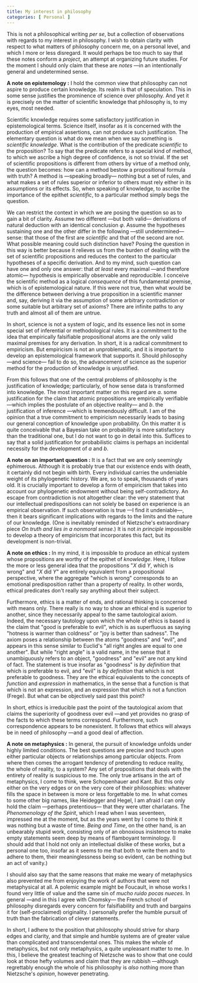 ```yaml
---
title: My interest in philosophy
categories: [ Personal ]
---
```


This is not a philosophical writing *per se*, but a collection of
observations with regards to my interest in philosophy. I wish to obtain
clarity with respect to what matters of philosophy concern me, on a personal
level, and which I more or less disregard. It would perhaps be too much to
say that these notes conform a *project*, an attempt at organizing
future studies. For the moment I should only claim that these are
*notes* —in an intentionally general and undetermined sense.

**A note on epistemology :** I hold the common view that philosophy can not
aspire to produce certain knowledge. Its realm is that of speculation. This in
some sense justifies the prominence of science over philosophy. And yet it is
precisely on the matter of scientific knowledge that philosophy is, to my eyes,
most needed.

Scientific knowledge requires some satisfactory justification in epistemological
terms. Science itself, insofar as it is concerned with the production of
empirical assertions, can not produce such justification. The elementary
question is what do we mean when we say something is *scientific
knowledge*. What is the contribution of the predicate *scientific* to the
proposition? To say that the predicate refers to a special kind of method, to
which we ascribe a high degree of confidence, is not so trivial. If the set of
scientific propositions is different from others by virtue of a method only, the
question becomes: how can a method bestow a propositional formula with truth? A
method is —speaking broadly— nothing but a set of rules, and what makes a
set of rules superior or inferior to others must rely either in its assumptions
or its effects. So, when speaking of knowledge, to ascribe the importance of the
epithet *scientific*, to a particular method simply begs the question.

We can restrict the context in which we are posing the question so as to gain a
bit of clarity. Assume two different —but both valid— derivations of natural
deduction with an identical conclusion $\varphi$. Assume the hypotheses
sustaining one and the other differ in the following —still undetermined— sense:
that those of the first are *scientific* and that of the second are not. What
possible meaning could such distinction have? Posing the question in this way is
better because it relieves us from the burden of dealing with the set of
scientific propositions and reduces the context to the particular hypotheses of
a specific derivation. And to my mind, such question can have one and only one
answer: that *at least* every maximal —and therefore atomic—
hypothesis is empirically observable and reproducible. I conceive the
scientific method as a logical *consequence* of this fundamental
premise, which is of epistemological nature. If this were not true, then what
would be the difference between deriving a true proposition in a scientific
manner and, say, deriving it via the assumption of some arbitrary contradiction
or some suitable but arbitrary set of axioms? There are infinite paths to any
truth and almost all of them are untrue.

In short, science is not a system of logic, and its essence lies not in some
special set of inferential or methodological rules. It is a commitment to the
idea that empirically falsifiable propositional atoms are the only valid maximal
premises for any derivation. In short, it is a radical commitment to empiricism.
But empiricism is not an unproblematic, and it is important to develop an
epistemological framework that supports it. Should philosophy —and science— fail
to do so, the advancement of science as the superior method for the production
of knowledge is unjustified.

From this follows that one of the central problems of philosophy is the
justification of knowledge; particularly, of how sense data is transformed into
knowledge. The most important matter on this regard are $a.$ some justification
for the claim that atomic propositions are empirically verifiable —which implies
the postulate of an objective reality— and $b.$ the justification of inference
—which is tremendously difficult. I am of the opinion that a true commitment to
empiricism necessarily leads to basing our general conception of knowledge upon
probability. On this matter it is quite conceivable that a Bayesian take on
probability is more satisfactory than the traditional one, but I do not want to
go in detail into this. Suffices to say that a solid justification for
probabilistic claims is perhaps an incidental necessity for the development of
$a$ and $b$.

**A note on an important question :** It is a fact that we are only seemingly
ephimerous. Although it is probably true that our existence ends with death, it
certainly did not begin with birth. Every individual carries the undeniable
weight of its phylogenetic history. We are, so to speak, thousands of years old.
It is crucially important to develop a form of empiricism that takes into
account our phylogenetic endowment without being self-contradictory. An escape
from contradiction is not altogether clear: the very statement that our
intellectual predispositions can not solely be based on experience is an
empirical observation. If such observation is true —I find it undeniable—, then
it bears significant implications with regards to the limits and the nature of
our knowledge. (One is inevitably reminded of Nietzsche's extraordinary piece
*On truth and lies in a nonmoral sense*.) It is not *in principle* impossible to
develop a theory of empiricism that incorporates this fact, but its 
development is non-trivial.

**A note on ethics :** In my mind, it is impossible to produce an ethical system
whose propositions are worthy of the epithet of *knowledge*. Here, I follow the
more or less general idea that the propositions "$X$ did $Y$, which is wrong"
and "$X$ did $Y$" are entirely equivalent from a propositional perspective,
where the aggregate "which is wrong" corresponds to an emotional predisposition
rather than a property of reality. In other words, ethical predicates don't
really say anything about their subject.

Furthermore, ethics is a matter of ends, and rational thinking is concerned with
means only. There really is no way to show an ethical end is superior to
another, since they necessarily appeal to the same tautological axiom. Indeed,
the necessary tautology upon which the whole of ethics is based is the claim
that "good is preferable to evil", which is as superfluous as saying "hotness is
warmer than coldness" or "joy is better than sadness". The axiom poses a
relationship between the atoms "goodness" and "evil", and appears in this sense
similar to Euclid's "all right angles are equal to one another". But while
"right angle" is a valid name, in the sense that it unambiguously refers to an
object, "goodness" and "evil" are not any kind of fact. The statement is true
insofar as "goodness" is *by definition* that which is preferable to evil, and
"evil" is *by definition* that which is not preferable to goodness. They are the
ethical equivalents to the concepts of *function* and *expression* in
mathematics, in the sense that a function is that which is not an expression,
and an expression that which is not a function (Frege). But what can be objectively
said past this point?

In short, ethics is irreducible past the point of the tautological axiom that
claims the superiority of goodness over evil —and yet provides no grasp of the
facts to which these terms correspond. Furthermore, such correspondence appears
to be nonexistent. It follows that ethics will always be in need of philosophy
—and a good deal of affection. 

**A note on metaphysics :** In general, the pursuit of knowledge unfolds under
highly limited conditions. The best questions are precise and touch upon either
particular objects or relationships among particular objects. From where then
comes the arrogant tendency of pretending to reduce reality, the whole of
reality, to a system? Any set of propositions that deals with the entirety of
reality is suspicious to me. The only true artisans in the art of metaphysics, I
come to think, were Schopenhauer and Kant. But this only either on the very
edges or on the very core of their philosophies: whatever fills the space
in between is more or less forgettable to me. In what comes to some other big names,
like Heidegger and Hegel, I am afraid I can only hold the claim —perhaps
pretentious— that they were utter charlatans. The *Phenomenology of the Spirit*,
which I read when I was seventeen, impressed me at the moment, but as the years
went by I come to think it was nothing but a waste of time. *Being and Time*, on
the other hand, is an unbearably stupid work, consisting only of an obnoxious
insistence to make empty statements seem deep by means of
flamboyant terminology. (I should add that I hold not only an intellectual
dislike of these works, but a personal one too, insofar as it seems to me that
both to write them and to adhere to them, their meaninglessness being so
evident, can be nothing but an act of vanity.)

I should also say that the same reasons that make me weary of metaphysics also
prevented me from enjoying the work of authors that were not metaphysical at
all. A polemic example might be Foucault, in whose works I found very little of
value and the same sin of *mucho ruido pocas nueces*. In general —and in this I
agree with Chomsky— the French school of philosophy disregards every concern for
falsifiability and truth and bargains it for (self-proclaimed) originality. I
personally prefer the humble pursuit of truth than the fabrication of clever
statements.

In short, I adhere to the position that philosophy should strive for sharp
edges and clarity, and that simple and humble systems are of greater value than
complicated and transcendental ones. This makes the whole of metaphysics, but not
only metaphysics, a quite unpleasant matter to me. In this, I believe the
greatest teaching of Nietzsche was to show that one could look at those hefty
volumes and claim that they are rubbish —although regrettably enough the whole
of his philosophy is *also* nothing more than Nietzsche's *opinion*, however
penetrating.


